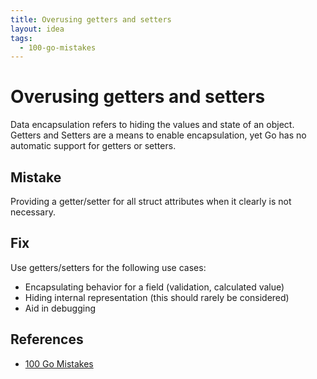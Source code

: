 ```yaml
---
title: Overusing getters and setters
layout: idea
tags:
  - 100-go-mistakes
---
```


# Overusing getters and setters

Data encapsulation refers to hiding the values and state of an object. Getters
and Setters are a means to enable encapsulation, yet Go has no automatic support
for getters or setters.

## Mistake

Providing a getter/setter for all struct attributes when it clearly is not
necessary.

## Fix

Use getters/setters for the following use cases:

- Encapsulating behavior for a field (validation, calculated value)
- Hiding internal representation (this should rarely be considered)
- Aid in debugging

## References

- [100 Go Mistakes](/reference/100-Go-Mistakes-and-How-to-Avoid-Them)
